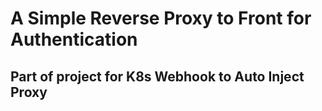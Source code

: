 # A Simple Reverse Proxy to Front for Authentication
## Part of project for K8s Webhook to Auto Inject Proxy